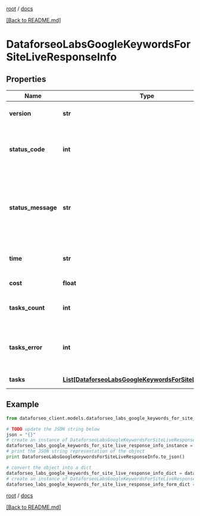 [root](./../ "root") / [docs](./ "docs")

[[Back to README.md]](./../README.md "[Back to README.md]")

# DataforseoLabsGoogleKeywordsForSiteLiveResponseInfo

## Properties

Name | Type | Description | Notes
------------ | ------------- | ------------- | -------------
**version** | **str** | the current version of the API | [optional]
**status_code** | **int** | general status code you can find the full list of the response codes here | [optional]
**status_message** | **str** | general informational message you can find the full list of general informational messages here | [optional]
**time** | **str** | total execution time, seconds | [optional]
**cost** | **float** | total tasks cost, USD | [optional]
**tasks_count** | **int** | the number of tasks in the tasks array | [optional]
**tasks_error** | **int** | the number of tasks in the tasks array returned with an error | [optional]
**tasks** | [**List[DataforseoLabsGoogleKeywordsForSiteLiveTaskInfo]**](DataforseoLabsGoogleKeywordsForSiteLiveTaskInfo.md) | array of tasks | [optional]

## Example

```python
from dataforseo_client.models.dataforseo_labs_google_keywords_for_site_live_response_info import DataforseoLabsGoogleKeywordsForSiteLiveResponseInfo

# TODO update the JSON string below
json = "{}"
# create an instance of DataforseoLabsGoogleKeywordsForSiteLiveResponseInfo from a JSON string
dataforseo_labs_google_keywords_for_site_live_response_info_instance = DataforseoLabsGoogleKeywordsForSiteLiveResponseInfo.from_json(json)
# print the JSON string representation of the object
print DataforseoLabsGoogleKeywordsForSiteLiveResponseInfo.to_json()

# convert the object into a dict
dataforseo_labs_google_keywords_for_site_live_response_info_dict = dataforseo_labs_google_keywords_for_site_live_response_info_instance.to_dict()
# create an instance of DataforseoLabsGoogleKeywordsForSiteLiveResponseInfo from a dict
dataforseo_labs_google_keywords_for_site_live_response_info_form_dict = dataforseo_labs_google_keywords_for_site_live_response_info.from_dict(dataforseo_labs_google_keywords_for_site_live_response_info_dict)
```

  

[root](./../ "root") / [docs](./ "docs")

[[Back to README.md]](./../README.md "[Back to README.md]")